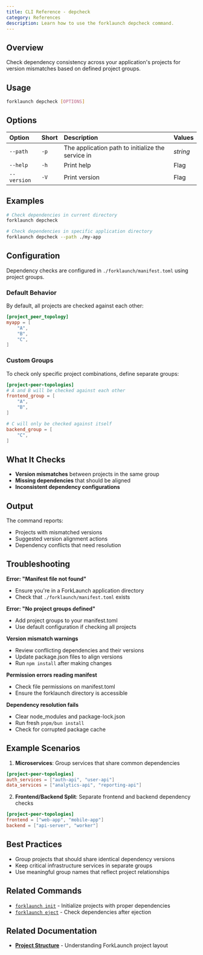 ```yaml
---
title: CLI Reference - depcheck
category: References
description: Learn how to use the forklaunch depcheck command.
---
```


## Overview

Check dependency consistency across your application's projects for version mismatches based on defined project groups.

## Usage

```bash
forklaunch depcheck [OPTIONS]
```

## Options

| Option | Short | Description | Values |
| :----- | :---- | :---------- | :----- |
| `--path` | `-p` | The application path to initialize the service in | _string_ |
| `--help` | `-h` | Print help | Flag |
| `--version` | `-V` | Print version | Flag |

## Examples

```bash
# Check dependencies in current directory
forklaunch depcheck

# Check dependencies in specific application directory
forklaunch depcheck --path ./my-app
```

## Configuration

Dependency checks are configured in `./forklaunch/manifest.toml` using project groups.

### Default Behavior

By default, all projects are checked against each other:

```toml
[project_peer_topology]
myapp = [
    "A",
    "B",
    "C",
]
```

### Custom Groups

To check only specific project combinations, define separate groups:

```toml
[project-peer-topologies]
# A and B will be checked against each other
frontend_group = [
    "A",
    "B",
]

# C will only be checked against itself
backend_group = [
    "C",
]
```

## What It Checks

- **Version mismatches** between projects in the same group
- **Missing dependencies** that should be aligned
- **Inconsistent dependency configurations**

## Output

The command reports:
- Projects with mismatched versions
- Suggested version alignment actions
- Dependency conflicts that need resolution

## Troubleshooting

**Error: "Manifest file not found"**
- Ensure you're in a ForkLaunch application directory
- Check that `./forklaunch/manifest.toml` exists

**Error: "No project groups defined"**
- Add project groups to your manifest.toml
- Use default configuration if checking all projects

**Version mismatch warnings**
- Review conflicting dependencies and their versions
- Update package.json files to align versions
- Run `npm install` after making changes

**Permission errors reading manifest**
- Check file permissions on manifest.toml
- Ensure the forklaunch directory is accessible

**Dependency resolution fails**
- Clear node_modules and package-lock.json
- Run fresh `pnpm/bun install`
- Check for corrupted package cache

## Example Scenarios

1. **Microservices**: Group services that share common dependencies
```toml
[project-peer-topologies]
auth_services = ["auth-api", "user-api"]
data_services = ["analytics-api", "reporting-api"]
```

2. **Frontend/Backend Split**: Separate frontend and backend dependency checks
```toml
[project-peer-topologies]
frontend = ["web-app", "mobile-app"]
backend = ["api-server", "worker"]
```

## Best Practices

- Group projects that should share identical dependency versions
- Keep critical infrastructure services in separate groups
- Use meaningful group names that reflect project relationships

## Related Commands

- [`forklaunch init`](./init.md) - Initialize projects with proper dependencies
- [`forklaunch eject`](./eject.md) - Check dependencies after ejection

## Related Documentation

- **[Project Structure](../framework.md)** - Understanding ForkLaunch project layout
